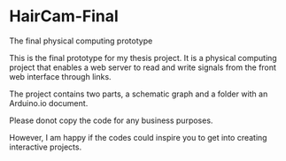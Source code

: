 # HairCam-Final
The final physical computing prototype

This is the final prototype for my thesis project. 
It is a physical computing project that enables a web server to read and write signals from the front web interface through links. 

The project contains two parts, a schematic graph and a folder with an Arduino.io document. 

Please donot copy the code for any business purposes.

However, I am happy if the codes could inspire you to get into creating interactive projects.
